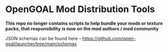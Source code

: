 # OpenGOAL Mod Distribution Tools

**This repo no longer contains scripts to help bundle your mods or texture packs, that responsibility is now on the mod authors / mod community**

JSON schemas can be found here - https://github.com/open-goal/launcher/tree/main/schemas